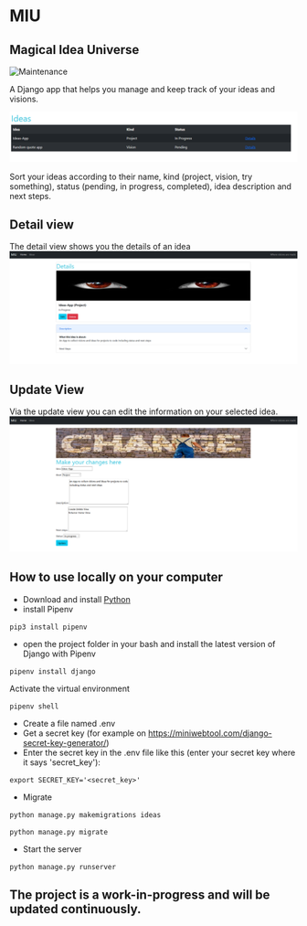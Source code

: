 # MIU

## Magical Idea Universe

![Maintenance](https://img.shields.io/badge/Maintained%3F-yes-green.svg)

A Django app that helps you manage and keep track of your ideas and visions.

![screenshot](static/img/screenshot_list.png)

Sort your ideas according to their name, kind (project, vision, try something), status (pending, in progress, completed), idea description and next steps.

## Detail view

The detail view shows you the details of an idea
![screenshot](static/img/screenshot_detail.png)

## Update View

Via the update view you can edit the information on your selected idea.
![screenshot](static/img/screenshot_update.png)

## How to use locally on your computer

- Download and install [Python](https://www.python.org/downloads/)
- install Pipenv

```
pip3 install pipenv
```

- open the project folder in your bash and install the latest version of Django with Pipenv

```
pipenv install django
```

Activate the virtual environment

```
pipenv shell
```

- Create a file named .env
- Get a secret key (for example on https://miniwebtool.com/django-secret-key-generator/)
- Enter the secret key in the .env file like this (enter your secret key where it says 'secret_key'):

```
export SECRET_KEY='<secret_key>'
```

- Migrate

```
python manage.py makemigrations ideas
```

```
python manage.py migrate
```

- Start the server

```
python manage.py runserver
```

## The project is a work-in-progress and will be updated continuously.

